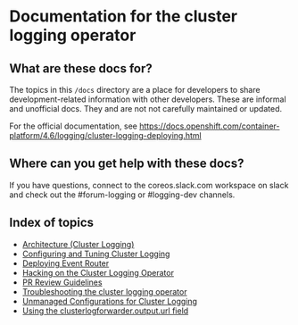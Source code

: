 # Documentation for the cluster logging operator

## What are these docs for?

The topics in this `/docs` directory are a place for developers to share development-related information with other developers. 
These are informal and unofficial docs. They and are not not carefully maintained or updated.

For the official documentation, see https://docs.openshift.com/container-platform/4.6/logging/cluster-logging-deploying.html

## Where can you get help with these docs?

If you have questions, connect to the coreos.slack.com workspace on slack and check out the #forum-logging or #logging-dev channels.

## Index of topics

* [Architecture (Cluster Logging)](architecture/index.adoc)
* [Configuring and Tuning Cluster Logging](configuration.md)
* [Deploying Event Router](deploy-event-router.md)
* [Hacking on the Cluster Logging Operator](HACKING.md)
* [PR Review Guidelines](REVIEW.md)
* [Troubleshooting the cluster logging operator](troubleshooting.md)
* [Unmanaged Configurations for Cluster Logging](unmanaged_configuration.md)
* [Using the clusterlogforwarder.output.url field](output_url_field.md)
